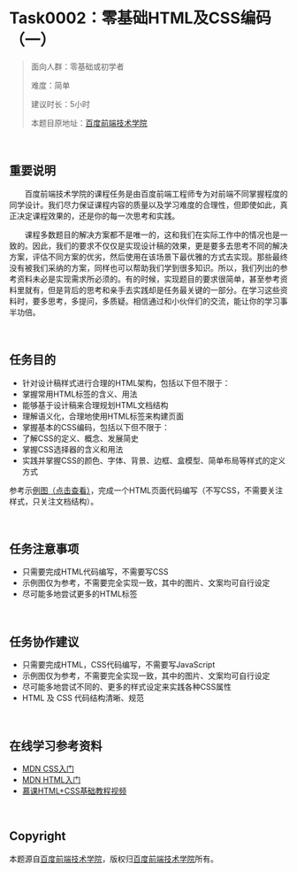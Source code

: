 ﻿# Task0002：零基础HTML及CSS编码（一）

> 面向人群：零基础或初学者
>
> 难度：简单
>
> 建议时长：5小时
>
> 本题目原地址：[百度前端技术学院](http://ife.baidu.com/2016/task/detail?taskId=2)

<br />

## 重要说明

&emsp;&emsp;百度前端技术学院的课程任务是由百度前端工程师专为对前端不同掌握程度的同学设计。我们尽力保证课程内容的质量以及学习难度的合理性，但即使如此，真正决定课程效果的，还是你的每一次思考和实践。

&emsp;&emsp;课程多数题目的解决方案都不是唯一的，这和我们在实际工作中的情况也是一致的。因此，我们的要求不仅仅是实现设计稿的效果，更是要多去思考不同的解决方案，评估不同方案的优劣，然后使用在该场景下最优雅的方式去实现。那些最终没有被我们采纳的方案，同样也可以帮助我们学到很多知识。所以，我们列出的参考资料未必是实现需求所必须的。有的时候，实现题目的要求很简单，甚至参考资料里就有，但是背后的思考和亲手去实践却是任务最关键的一部分。在学习这些资料时，要多思考，多提问，多质疑。相信通过和小伙伴们的交流，能让你的学习事半功倍。

<br />

## 任务目的

- 针对设计稿样式进行合理的HTML架构，包括以下但不限于：
- 掌握常用HTML标签的含义、用法
- 能够基于设计稿来合理规划HTML文档结构
- 理解语义化，合理地使用HTML标签来构建页面
- 掌握基本的CSS编码，包括以下但不限于：
- 了解CSS的定义、概念、发展简史
- 掌握CSS选择器的含义和用法
- 实践并掌握CSS的颜色、字体、背景、边框、盒模型、简单布局等样式的定义方式

参考示[例图（点击查看）](images/task0001_2.jpg)，完成一个HTML页面代码编写（不写CSS，不需要关注样式，只关注文档结构）。

<br />

## 任务注意事项

- 只需要完成HTML代码编写，不需要写CSS
- 示例图仅为参考，不需要完全实现一致，其中的图片、文案均可自行设定
- 尽可能多地尝试更多的HTML标签

<br />

## 任务协作建议

- 只需要完成HTML，CSS代码编写，不需要写JavaScript
- 示例图仅为参考，不需要完全实现一致，其中的图片、文案均可自行设定
- 尽可能多地尝试不同的、更多的样式设定来实践各种CSS属性
- HTML 及 CSS 代码结构清晰、规范

<br />

## 在线学习参考资料

- [MDN CSS入门](https://developer.mozilla.org/zh-CN/docs/Web/Guide/CSS/Getting_started)
- [MDN HTML入门](https://developer.mozilla.org/zh-CN/docs/Web/Guide/HTML/Introduction)
- [慕课HTML+CSS基础教程视频](http://www.imooc.com/learn/9)

<br />

## Copyright

本题源自[百度前端技术学院](http://ife.baidu.com/2016/task/detail?taskId=1)，版权归[百度前端技术学院](http://ife.baidu.com/)所有。




